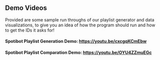 ## Demo Videos 

Provided are some sample run throughs of our playlist generator and data visualizations, to give you an idea of how the program should run and how to get the IDs it asks for! 

#### Spotibot Playlist Generation Demo: https://youtu.be/cxcgqKCmEbw

#### Spotibot Playlist Comparation Demo: https://youtu.be/OYU4ZZmuEGc

